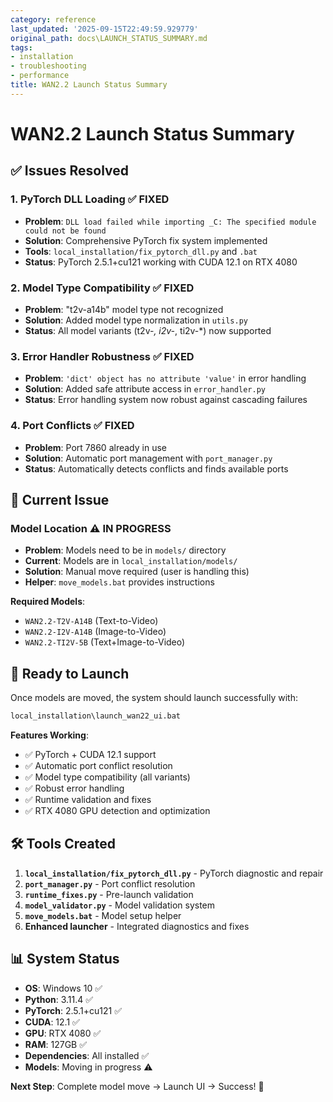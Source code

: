 ```yaml
---
category: reference
last_updated: '2025-09-15T22:49:59.929779'
original_path: docs\LAUNCH_STATUS_SUMMARY.md
tags:
- installation
- troubleshooting
- performance
title: WAN2.2 Launch Status Summary
---
```


# WAN2.2 Launch Status Summary

## ✅ **Issues Resolved**

### 1. PyTorch DLL Loading ✅ **FIXED**

- **Problem**: `DLL load failed while importing _C: The specified module could not be found`
- **Solution**: Comprehensive PyTorch fix system implemented
- **Tools**: `local_installation/fix_pytorch_dll.py` and `.bat`
- **Status**: PyTorch 2.5.1+cu121 working with CUDA 12.1 on RTX 4080

### 2. Model Type Compatibility ✅ **FIXED**

- **Problem**: "t2v-a14b" model type not recognized
- **Solution**: Added model type normalization in `utils.py`
- **Status**: All model variants (t2v-_, i2v-_, ti2v-\*) now supported

### 3. Error Handler Robustness ✅ **FIXED**

- **Problem**: `'dict' object has no attribute 'value'` in error handling
- **Solution**: Added safe attribute access in `error_handler.py`
- **Status**: Error handling system now robust against cascading failures

### 4. Port Conflicts ✅ **FIXED**

- **Problem**: Port 7860 already in use
- **Solution**: Automatic port management with `port_manager.py`
- **Status**: Automatically detects conflicts and finds available ports

## 🔧 **Current Issue**

### Model Location ⚠️ **IN PROGRESS**

- **Problem**: Models need to be in `models/` directory
- **Current**: Models are in `local_installation/models/`
- **Solution**: Manual move required (user is handling this)
- **Helper**: `move_models.bat` provides instructions

**Required Models**:

- `WAN2.2-T2V-A14B` (Text-to-Video)
- `WAN2.2-I2V-A14B` (Image-to-Video)
- `WAN2.2-TI2V-5B` (Text+Image-to-Video)

## 🚀 **Ready to Launch**

Once models are moved, the system should launch successfully with:

```bash
local_installation\launch_wan22_ui.bat
```

**Features Working**:

- ✅ PyTorch + CUDA 12.1 support
- ✅ Automatic port conflict resolution
- ✅ Model type compatibility (all variants)
- ✅ Robust error handling
- ✅ Runtime validation and fixes
- ✅ RTX 4080 GPU detection and optimization

## 🛠️ **Tools Created**

1. **`local_installation/fix_pytorch_dll.py`** - PyTorch diagnostic and repair
2. **`port_manager.py`** - Port conflict resolution
3. **`runtime_fixes.py`** - Pre-launch validation
4. **`model_validator.py`** - Model validation system
5. **`move_models.bat`** - Model setup helper
6. **Enhanced launcher** - Integrated diagnostics and fixes

## 📊 **System Status**

- **OS**: Windows 10 ✅
- **Python**: 3.11.4 ✅
- **PyTorch**: 2.5.1+cu121 ✅
- **CUDA**: 12.1 ✅
- **GPU**: RTX 4080 ✅
- **RAM**: 127GB ✅
- **Dependencies**: All installed ✅
- **Models**: Moving in progress ⚠️

**Next Step**: Complete model move → Launch UI → Success! 🎉
